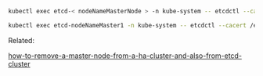 
```bash
kubectl exec etcd-< nodeNameMasterNode > -n kube-system -- etcdctl --cacert /etc/kubernetes/pki/etcd/ca.crt --cert /etc/kubernetes/pki/etcd/peer.crt --key /etc/kubernetes/pki/etcd/peer.key member list
```
```bash
kubectl exec etcd-nodeNameMaster1 -n kube-system -- etcdctl --cacert /etc/kubernetes/pki/etcd/ca.crt --cert /etc/kubernetes/pki/etcd/peer.crt --key /etc/kubernetes/pki/etcd/peer.key member remove b0c50c50d563ed51
```
Related:

[how-to-remove-a-master-node-from-a-ha-cluster-and-also-from-etcd-cluster](https://stackoverflow.com/questions/64241970/how-to-remove-a-master-node-from-a-ha-cluster-and-also-from-etcd-cluster?noredirect=1#comment113612607_64241970)

